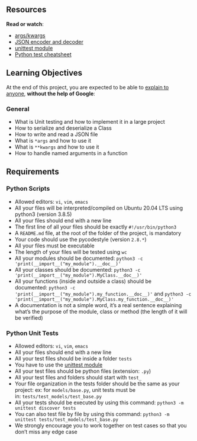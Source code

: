 <h2>Resources</h2>
<p><strong>Read or watch</strong>:</p>
<ul>
<li><a title="args/kwargs" href="https://intranet.hbtn.io/rltoken/LroIjBBI5Gqq3ciR-OHmxg" target="_blank">args/kwargs</a></li>
<li><a title="JSON encoder and decoder" href="https://intranet.hbtn.io/rltoken/TY4rfu2AZtXlRmPVNZm1Lw" target="_blank">JSON encoder and decoder</a></li>
<li><a title="unittest module" href="https://intranet.hbtn.io/rltoken/T7uxwxtGdbRRW9pkD4eO0g" target="_blank">unittest module</a></li>
<li><a title="Python test cheatsheet" href="https://intranet.hbtn.io/rltoken/SfEo3RQeAXXYI9yabFRw3g" target="_blank">Python test cheatsheet</a></li>
</ul>
<h2>Learning Objectives</h2>
<p>At the end of this project, you are expected to be able to&nbsp;<a title="explain to anyone" href="https://intranet.hbtn.io/rltoken/bUxwUIRhI1ehqqr1UF3HaA" target="_blank">explain to anyone</a>,&nbsp;<strong>without the help of Google</strong>:</p>
<h3>General</h3>
<ul>
<li>What is Unit testing and how to implement it in a large project</li>
<li>How to serialize and deserialize a Class</li>
<li>How to write and read a JSON file</li>
<li>What is&nbsp;<code>*args</code>&nbsp;and how to use it</li>
<li>What is&nbsp;<code>**kwargs</code>&nbsp;and how to use it</li>
<li>How to handle named arguments in a function</li>
</ul>
<h2>Requirements</h2>
<h3>Python Scripts</h3>
<ul>
<li>Allowed editors:&nbsp;<code>vi</code>,&nbsp;<code>vim</code>,&nbsp;<code>emacs</code></li>
<li>All your files will be interpreted/compiled on Ubuntu 20.04 LTS using python3 (version 3.8.5)</li>
<li>All your files should end with a new line</li>
<li>The first line of all your files should be exactly&nbsp;<code>#!/usr/bin/python3</code></li>
<li>A&nbsp;<code>README.md</code>&nbsp;file, at the root of the folder of the project, is mandatory</li>
<li>Your code should use the pycodestyle (version&nbsp;<code>2.8.*</code>)</li>
<li>All your files must be executable</li>
<li>The length of your files will be tested using&nbsp;<code>wc</code></li>
<li>All your modules should be documented:&nbsp;<code>python3 -c 'print(__import__("my_module").__doc__)'</code></li>
<li>All your classes should be documented:&nbsp;<code>python3 -c 'print(__import__("my_module").MyClass.__doc__)'</code></li>
<li>All your functions (inside and outside a class) should be documented:&nbsp;<code>python3 -c 'print(__import__("my_module").my_function.__doc__)'</code>&nbsp;and&nbsp;<code>python3 -c 'print(__import__("my_module").MyClass.my_function.__doc__)'</code></li>
<li>A documentation is not a simple word, it&rsquo;s a real sentence explaining what&rsquo;s the purpose of the module, class or method (the length of it will be verified)</li>
</ul>
<h3>Python Unit Tests</h3>
<ul>
<li>Allowed editors:&nbsp;<code>vi</code>,&nbsp;<code>vim</code>,&nbsp;<code>emacs</code></li>
<li>All your files should end with a new line</li>
<li>All your test files should be inside a folder&nbsp;<code>tests</code></li>
<li>You have to use the&nbsp;<a title="unittest module" href="https://intranet.hbtn.io/rltoken/T7uxwxtGdbRRW9pkD4eO0g" target="_blank">unittest module</a></li>
<li>All your test files should be python files (extension:&nbsp;<code>.py</code>)</li>
<li>All your test files and folders should start with&nbsp;<code>test_</code></li>
<li>Your file organization in the tests folder should be the same as your project: ex: for&nbsp;<code>models/base.py</code>, unit tests must be in:&nbsp;<code>tests/test_models/test_base.py</code></li>
<li>All your tests should be executed by using this command:&nbsp;<code>python3 -m unittest discover tests</code></li>
<li>You can also test file by file by using this command:&nbsp;<code>python3 -m unittest tests/test_models/test_base.py</code></li>
<li>We strongly encourage you to work together on test cases so that you don&rsquo;t miss any edge case</li>
</ul>